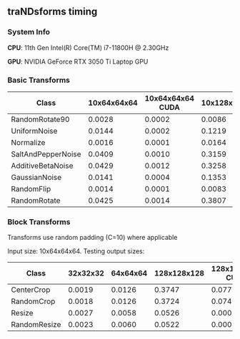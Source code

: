 ## traNDsforms timing

### System Info

**CPU**: 11th Gen Intel(R) Core(TM) i7-11800H @ 2.30GHz

**GPU**: NVIDIA GeForce RTX 3050 Ti Laptop GPU

### Basic Transforms

| Class | 10x64x64x64 | 10x64x64x64 CUDA | 10x128x128x128 | 10x128x128x128 CUDA |
|-------|-------------|------------------|----------------|---------------------|
| RandomRotate90 | 0.0028 | 0.0002 | 0.0086 | 0.0001 |
| UniformNoise | 0.0144 | 0.0002 | 0.1219 | 0.0003 |
| Normalize | 0.0016 | 0.0001 | 0.0164 | 0.0000 |
| SaltAndPepperNoise | 0.0409 | 0.0010 | 0.3159 | 0.0055 |
| AdditiveBetaNoise | 0.0429 | 0.0012 | 0.3258 | 0.0085 |
| GaussianNoise | 0.0141 | 0.0004 | 0.1353 | 0.0025 |
| RandomFlip | 0.0014 | 0.0001 | 0.0083 | 0.0000 |
| RandomRotate | 0.0425 | 0.0014 | 0.3807 | 0.0121 |


### Block Transforms

Transforms use random padding (C=10) where applicable

Input size: 10x64x64x64. Testing output sizes:

| Class | 32x32x32 | 64x64x64 | 128x128x128 | 128x128x128 CUDA |
|-------|----------|----------|-------------|------------------|
| CenterCrop | 0.0019 | 0.0126 | 0.3747 | 0.0772 |
| RandomCrop | 0.0018 | 0.0126 | 0.3724 | 0.0749 |
| Resize | 0.0027 | 0.0058 | 0.0526 | 0.0002 |
| RandomResize | 0.0023 | 0.0060 | 0.0522 | 0.0003 |
